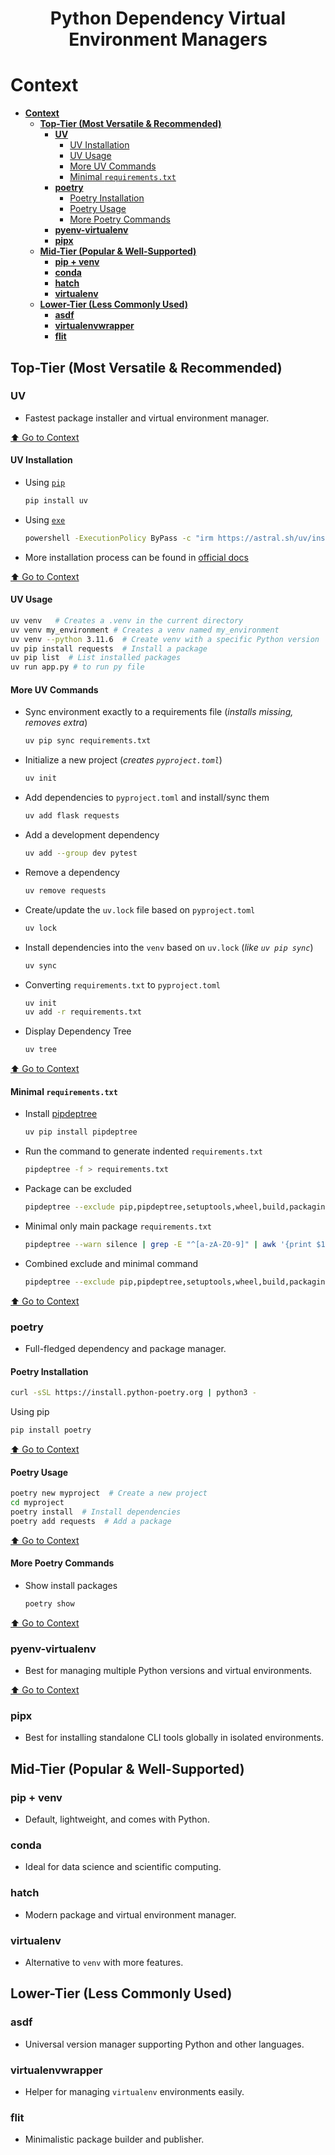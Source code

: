 <div align="center">
<h1>Python Dependency Virtual Environment Managers</h1>
</div>

# **Context**
- [**Context**](#context)
  - [**Top-Tier (Most Versatile \& Recommended)**](#top-tier-most-versatile--recommended)
    - [**UV**](#uv)
      - [UV Installation](#uv-installation)
      - [UV Usage](#uv-usage)
      - [More UV Commands](#more-uv-commands)
      - [Minimal `requirements.txt`](#minimal-requirementstxt)
    - [**poetry**](#poetry)
      - [Poetry Installation](#poetry-installation)
      - [Poetry Usage](#poetry-usage)
      - [More Poetry Commands](#more-poetry-commands)
    - [**pyenv-virtualenv**](#pyenv-virtualenv)
    - [**pipx**](#pipx)
  - [**Mid-Tier (Popular \& Well-Supported)**](#mid-tier-popular--well-supported)
    - [**pip + venv**](#pip--venv)
    - [**conda**](#conda)
    - [**hatch**](#hatch)
    - [**virtualenv**](#virtualenv)
  - [**Lower-Tier (Less Commonly Used)**](#lower-tier-less-commonly-used)
    - [**asdf**](#asdf)
    - [**virtualenvwrapper**](#virtualenvwrapper)
    - [**flit**](#flit)

## **Top-Tier (Most Versatile & Recommended)**

### **UV**

- Fastest package installer and virtual environment manager.

[⬆️ Go to Context](#context)

#### UV Installation

- Using [`pip`](https://pypi.org/project/uv/)

  ```sh
  pip install uv
  ```

- Using [`exe`](https://docs.astral.sh/uv/getting-started/installation/)

  ```sh
  powershell -ExecutionPolicy ByPass -c "irm https://astral.sh/uv/install.ps1 | iex"
  ```

- More installation process can be found in [official docs](https://docs.astral.sh/uv/getting-started/installation)

[⬆️ Go to Context](#context)

#### UV Usage

  ```sh
  uv venv   # Creates a .venv in the current directory
  uv venv my_environment # Creates a venv named my_environment
  uv venv --python 3.11.6  # Create venv with a specific Python version
  uv pip install requests  # Install a package
  uv pip list  # List installed packages
  uv run app.py # to run py file
  ```

#### More UV Commands

- Sync environment exactly to a requirements file (*installs missing, removes extra*)

  ```sh
  uv pip sync requirements.txt
  ```

- Initialize a new project (*creates `pyproject.toml`*)

  ```sh
  uv init
  ```

- Add dependencies to `pyproject.toml` and install/sync them

  ```sh
  uv add flask requests
  ```

- Add a development dependency

  ```sh
  uv add --group dev pytest
  ```

- Remove a dependency

  ```sh
  uv remove requests
  ```

- Create/update the `uv.lock` file based on `pyproject.toml`

  ```sh
  uv lock
  ```

- Install dependencies into the `venv` based on `uv.lock` (*like `uv pip sync`*)

  ```sh
  uv sync
  ```

- Converting `requirements.txt` to `pyproject.toml`

  ```sh
  uv init
  uv add -r requirements.txt
  ```

- Display Dependency Tree

  ```sh
  uv tree
  ```

[⬆️ Go to Context](#context)

#### Minimal `requirements.txt`

- Install [pipdeptree](https://pypi.org/project/pipdeptree/)

  ```sh
  uv pip install pipdeptree
  ```

- Run the command to generate indented `requirements.txt`

  ```sh
  pipdeptree -f > requirements.txt
  ```

- Package can be excluded

  ```sh
  pipdeptree --exclude pip,pipdeptree,setuptools,wheel,build,packaging,pyproject_hooks -f > requirements.txt
  ```

- Minimal only main package `requirements.txt`

  ```sh
  pipdeptree --warn silence | grep -E "^[a-zA-Z0-9]" | awk '{print $1}' > requirements.txt
  ```

- Combined exclude and minimal command

  ```sh
  pipdeptree --exclude pip,pipdeptree,setuptools,wheel,build,packaging,pyproject_hooks  --warn silence | grep -E "^[a-zA-Z0-9]" | awk '{print $1}' > requirements.txt
  ```

[⬆️ Go to Context](#context)

### **poetry**

- Full-fledged dependency and package manager.

#### Poetry Installation

```sh
curl -sSL https://install.python-poetry.org | python3 -
```

Using pip

```sh
pip install poetry
```

[⬆️ Go to Context](#context)

#### Poetry Usage

```sh
poetry new myproject  # Create a new project
cd myproject
poetry install  # Install dependencies
poetry add requests  # Add a package
```

[⬆️ Go to Context](#context)

#### More Poetry Commands

- Show install packages

  ```sh
  poetry show
  ```

[⬆️ Go to Context](#context)

### **pyenv-virtualenv**

- Best for managing multiple Python versions and virtual environments.

[⬆️ Go to Context](#context)

### **pipx**

- Best for installing standalone CLI tools globally in isolated environments.

## **Mid-Tier (Popular & Well-Supported)**

### **pip + venv**

- Default, lightweight, and comes with Python.

### **conda**

- Ideal for data science and scientific computing.

### **hatch**

- Modern package and virtual environment manager.

### **virtualenv**

- Alternative to `venv` with more features.

## **Lower-Tier (Less Commonly Used)**

### **asdf**

- Universal version manager supporting Python and other languages.

### **virtualenvwrapper**

- Helper for managing `virtualenv` environments easily.

### **flit**

- Minimalistic package builder and publisher.
